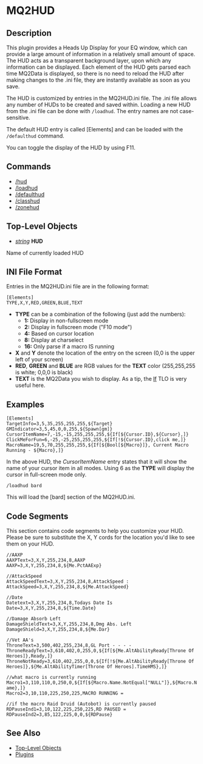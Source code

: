 # MQ2HUD

## Description

This plugin provides a Heads Up Display for your EQ window, which can provide a large amount of information in a relatively small amount of space. The HUD acts as a transparent background layer, upon which any information can be displayed. Each element of the HUD gets parsed each time MQ2Data is displayed, so there is no need to reload the HUD after making changes to the .ini file, they are instantly available as soon as you save.

The HUD is customized by entries in the MQ2HUD.ini file. The .ini file allows any number of HUDs to be created and saved within. Loading a new HUD from the .ini file can be done with `/loadhud`. The entry names are not case-sensitive.

The default HUD entry is called \[Elements\] and can be loaded with the `/defaulthud` command.

You can toggle the display of the HUD by using F11.

## Commands

* [/hud](hud.md)
* [/loadhud](loadhud.md)
* [/defaulthud](defaulthud.md)
* [/classhud](classhud.md)
* [/zonehud](zonehud.md)

## Top-Level Objects

* [_string_]() **HUD**

Name of currently loaded HUD

## INI File Format

Entries in the MQ2HUD.ini file are in the following format:

`[Elements]`  
`TYPE,X,Y,RED,GREEN,BLUE,TEXT`

* **TYPE** can be a combination of the following \(just add the numbers\):
  * **1:** Display in non-fullscreen mode
  * **2:** Display in fullscreen mode \("F10 mode"\)
  * **4:** Based on cursor location
  * **8:** Display at charselect
  * **16:** Only parse if a macro IS running
* **X** and **Y** denote the location of the entry on the screen \(0,0 is the upper left of your screen\)
* **RED**, **GREEN** and **BLUE** are RGB values for the **TEXT** color \(255,255,255 is white; 0,0,0 is black\)
* **TEXT** is the MQ2Data you wish to display. As a tip, the [If](../../../data-types-and-top-level-objects/top-level-objects/tlo-if.md) TLO is very useful here.

## Examples

`[Elements]`  
`TargetInfo=3,5,35,255,255,255,${Target}`  
`GMIndicator=3,5,45,0,0,255,${Spawn[gm]}`  
`CursorItemName=7,-15,-15,255,255,255,${If[${Cursor.ID},${Cursor},]}`  
`ClickMeForFun=6,-25,-25,255,255,255,${If[!${Cursor.ID},click me,]}`  
`MacroName=19,5,70,255,255,255,${If[${Bool[${Macro}]}, Current Macro Running - ${Macro},]}`

In the above HUD, the _CursorItemName_ entry states that it will show the name of your cursor item in all modes. Using 6 as the **TYPE** will display the cursor in full-screen mode only.

`/loadhud bard`

This will load the \[bard\] section of the MQ2HUD.ini.

## Code Segments

This section contains code segments to help you customize your HUD. Please be sure to substitute the X, Y cords for the location you'd like to see them on your HUD.

`//AAXP`  
`AAXPText=3,X,Y,255,234,8,AAXP`  
`AAXP=3,X,Y,255,234,8,${Me.PctAAExp}`

`//AttackSpeed`  
`AttackSpeedText=3,X,Y,255,234,8,AttackSpeed :`  
`AttackSpeed=3,X,Y,255,234,8,${Me.AttackSpeed}`

`//Date`  
`Datetext=3,X,Y,255,234,8,Todays Date Is`  
`Date=3,X,Y,255,234,8,${Time.Date}`

`//Damage Absorb Left`  
`DamageShieldText=3,X,Y,255,234,8,Dmg Abs. Left`  
`DamageShield=3,X,Y,255,234,8,${Me.Dar}`

`//Vet AA's`  
`ThroneText=3,500,402,255,234,8,GL Port - - - -`  
`ThroneReadyText=3,610,402,0,255,0,${If[${Me.AltAbilityReady[Throne Of Heroes]},Ready,]}`  
`ThroneNotReady=3,610,402,255,0,0,${If[!${Me.AltAbilityReady[Throne Of Heroes]},${Me.AltAbilityTimer[Throne Of Heroes].TimeHMS},]}`

`//what macro is currently running`  
`Macro1=3,110,110,0,250,0,${If[${Macro.Name.NotEqual["NULL"]},${Macro.Name},]}`  
`Macro2=3,10,110,225,250,225,MACRO RUNNING =`

`//if the macro Raid Druid (Autobot) is currently paused`  
`RDPauseInd1=3,10,122,225,250,225,RD PAUSED =`  
`RDPauseInd2=3,85,122,225,0,0,${RDPause}`

## See Also

* [Top-Level Objects](../../../data-types-and-top-level-objects/top-level-objects/)
* [Plugins](../../../documentation/macroquest2-plugins.md)

